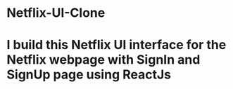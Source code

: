 # Netflix-UI-Clone
# I build this Netflix UI interface for the Netflix webpage with SignIn and SignUp page using ReactJs
